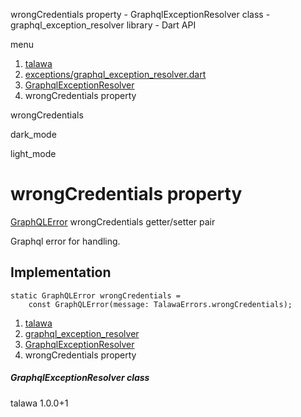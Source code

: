 




wrongCredentials property - GraphqlExceptionResolver class - graphql\_exception\_resolver library - Dart API







menu

1. [talawa](../../index.html)
2. [exceptions/graphql\_exception\_resolver.dart](../../exceptions_graphql_exception_resolver/exceptions_graphql_exception_resolver-library.html)
3. [GraphqlExceptionResolver](../../exceptions_graphql_exception_resolver/GraphqlExceptionResolver-class.html)
4. wrongCredentials property

wrongCredentials


dark\_mode

light\_mode




# wrongCredentials property


[GraphQLError](https://pub.dev/documentation/gql_exec/1.1.1-alpha+1699813812660/graphql_flutter/GraphQLError-class.html)
wrongCredentials
getter/setter pair

Graphql error for handling.


## Implementation

```
static GraphQLError wrongCredentials =
    const GraphQLError(message: TalawaErrors.wrongCredentials);
```

 


1. [talawa](../../index.html)
2. [graphql\_exception\_resolver](../../exceptions_graphql_exception_resolver/exceptions_graphql_exception_resolver-library.html)
3. [GraphqlExceptionResolver](../../exceptions_graphql_exception_resolver/GraphqlExceptionResolver-class.html)
4. wrongCredentials property

##### GraphqlExceptionResolver class





talawa
1.0.0+1






